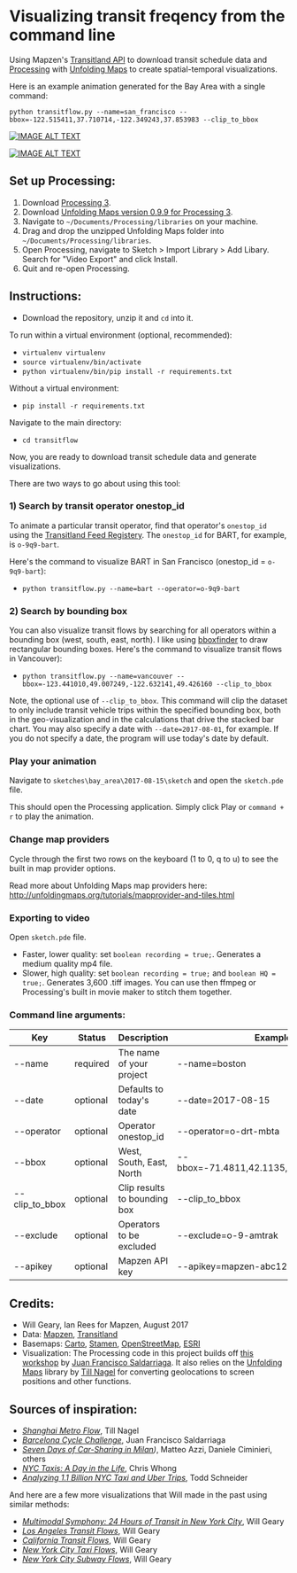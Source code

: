 # Visualizing transit freqency from the command line

Using Mapzen's [Transitland API](transit.land) to download transit schedule data and [Processing](processing.org) with [Unfolding Maps](http://unfoldingmaps.org/) to create spatial-temporal visualizations.

Here is an example animation generated for the Bay Area with a single command:

`python transitflow.py --name=san_francisco --bbox=-122.515411,37.710714,-122.349243,37.853983 --clip_to_bbox`

[![IMAGE ALT TEXT](http://i.imgur.com/zyXrCi0.gifv)](https://vimeo.com/230827684 "SF Transit Flows")

[![IMAGE ALT TEXT](http://i.imgur.com/SSqpoQB.png)](https://vimeo.com/226987064 "Bay Area Transit Flows")

## Set up Processing:
1. Download [Processing 3](https://processing.org/).
2. Download [Unfolding Maps version 0.9.9 for Processing 3](http://services.informatik.hs-mannheim.de/~nagel/GDV/Unfolding_for_processing_0.9.9beta.zip).
3. Navigate to `~/Documents/Processing/libraries` on your machine.
4. Drag and drop the unzipped Unfolding Maps folder into `~/Documents/Processing/libraries`.
5. Open Processing, navigate to Sketch > Import Library > Add Libary. Search for "Video Export" and click Install.
6. Quit and re-open Processing.

## Instructions:
- Download the repository, unzip it and `cd` into it.

To run within a virtual environment (optional, recommended):
- `virtualenv virtualenv`
- `source virtualenv/bin/activate`
- `python virtualenv/bin/pip install -r requirements.txt`

Without a virtual environment:
- `pip install -r requirements.txt`

Navigate to the main directory:
- `cd transitflow`

Now, you are ready to download transit schedule data and generate visualizations.

There are two ways to go about using this tool:

### 1) Search by transit operator onestop_id

To animate a particular transit operator, find that operator's `onestop_id` using the [Transitland Feed Registery](https://transit.land/feed-registry/). The `onestop_id` for BART, for example, is `o-9q9-bart`.

Here's the command to visualize BART in San Francisco (onestop_id = `o-9q9-bart`):

- `python transitflow.py --name=bart --operator=o-9q9-bart`

### 2) Search by bounding box

You can also visualize transit flows by searching for all operators within a bounding box (west, south, east, north). I like using [bboxfinder](bboxfinder.com) to draw rectangular bounding boxes. Here's the command to visualize transit flows in Vancouver):

- `python transitflow.py --name=vancouver --bbox=-123.441010,49.007249,-122.632141,49.426160 --clip_to_bbox`

Note, the optional use of `--clip_to_bbox`. This command will clip the dataset to only include transit vehicle trips within the specified bounding box, both in the geo-visualization and in the calculations that drive the stacked bar chart. You may also specify a date with `--date=2017-08-01`, for example. If you do not specify a date, the program will use today's date by default.

### Play your animation

Navigate to `sketches\bay_area\2017-08-15\sketch` and open the `sketch.pde` file.

This should open the Processing application. Simply click Play or `command + r` to play the animation.

### Change map providers

Cycle through the first two rows on the keyboard (1 to 0, q to u) to see the built in map provider options.

Read more about Unfolding Maps map providers here: http://unfoldingmaps.org/tutorials/mapprovider-and-tiles.html

### Exporting to video

Open `sketch.pde` file.

- Faster, lower quality: set `boolean recording = true;`. Generates a medium quality mp4 file.
- Slower, high quality: set `boolean recording = true;` and `boolean HQ = true;`. Generates 3,600 .tiff images. You can use then ffmpeg or Processing's built in movie maker to stitch them together.

### Command line arguments:

**Key**|**Status**|**Description**|**Example**
-----|-----|-----|-----
--name|required|The name of your project|--name=boston
--date|optional|Defaults to today's date|--date=2017-08-15
--operator|optional|Operator onestop_id|--operator=o-drt-mbta
--bbox|optional|West, South, East, North| --bbox=-71.4811,42.1135,-70.6709,42.6157
--clip\_to\_bbox|optional|Clip results to bounding box|--clip\_to\_bbox
--exclude|optional|Operators to be excluded|--exclude=o-9-amtrak
--apikey|optional|Mapzen API key|--apikey=mapzen-abc1234

## Credits:
- Will Geary, Ian Rees for Mapzen, August 2017
- Data: [Mapzen](https://mapzen.com/), [Transitland](https://transit.land/)
- Basemaps: [Carto](http://carto.com/), [Stamen](https://stamen.com/), [OpenStreetMap](http://www.openstreetmap.org/), [ESRI](http://www.esri.com/)
- Visualization: The Processing code in this project builds off [this workshop](https://github.com/juanfrans-courses/DataScienceSocietyWorkshop) by [Juan Francisco Saldarriaga](http://juanfrans.com/). It also relies on the [Unfolding Maps](http://unfoldingmaps.org/) library by [Till Nagel](http://tillnagel.com/) for converting geolocations to screen positions and other functions.

## Sources of inspiration:
- *[Shanghai Metro Flow](http://tillnagel.com/2013/12/shanghai-metro-flow/)*, Till Nagel
- *[Barcelona Cycle Challenge](http://juanfrans.com/projects/barcelonaCycleChallenge.html)*, Juan Francisco Saldarriaga
- *[Seven Days of Car-Sharing in Milan](http://labs.densitydesign.org/carsharing/))*, Matteo Azzi, Daniele Ciminieri, others
- *[NYC Taxis: A Day in the Life](http://chriswhong.github.io/nyctaxi/)*, Chris Whong
- *[Analyzing 1.1 Billion NYC Taxi and Uber Trips](http://toddwschneider.com/posts/analyzing-1-1-billion-nyc-taxi-and-uber-trips-with-a-vengeance/)*, Todd Schneider

And here are a few more visualizations that Will made in the past using similar methods:
- *[Multimodal Symphony: 24 Hours of Transit in New York City](https://vimeo.com/212484620)*, Will Geary
- *[Los Angeles Transit Flows](https://vimeo.com/227178693)*, Will Geary
- *[California Transit Flows](https://vimeo.com/227178693)*, Will Geary
- *[New York City Taxi Flows](https://vimeo.com/210264431)*, Will Geary
- *[New York City Subway Flows](https://vimeo.com/194378581)*, Will Geary
